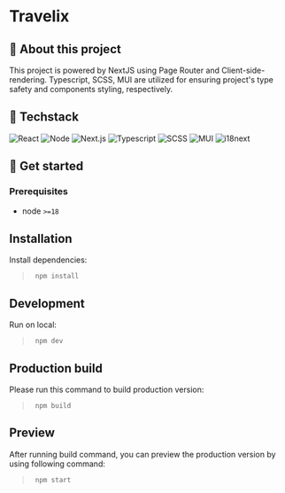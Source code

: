 

# Travelix

## 🚀 About this project

This project is powered by NextJS using Page Router and Client-side-rendering. Typescript, SCSS, MUI are utilized for ensuring project's type safety and components styling, respectively.

## 🤖 Techstack

![React](https://img.shields.io/badge/-React-61DBFB?style=for-the-badge&labelColor=black&logo=react&logoColor=61DBFB)
![Node](https://img.shields.io/badge/Node-3C873A?style=for-the-badge&labelColor=black&logo=node.js&logoColor=3C873A)
![Next.js](https://img.shields.io/badge/next.js-000000?style=for-the-badge&logo=nextdotjs&logoColor=white)
![Typescript](https://img.shields.io/badge/Typescript-007acc?style=for-the-badge&labelColor=black&logo=typescript&logoColor=007acc)
![SCSS](https://img.shields.io/badge/SCSS-CC6699?style=for-the-badge&logo=sass&logoColor=CC6699&labelColor=000000)
![MUI](https://img.shields.io/badge/MUI-007FFF?style=for-the-badge&logo=mui&logoColor=white&labelColor=black)
![i18next](https://img.shields.io/badge/i18next-26A69A?style=for-the-badge&logo=i18next&logoColor=26A69A&labelColor=black)

## 🏁 Get started

### Prerequisites

- node `>=18`

## Installation


Install dependencies:

>      npm install

## Development

Run on local:

>      npm dev

## Production build

Please run this command to build production version:

>      npm build

## Preview

After running build command, you can preview the production version by using following command:

>      npm start

